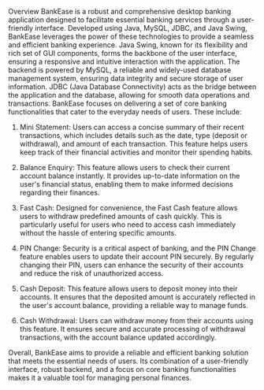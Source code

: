 Overview
BankEase is a robust and comprehensive desktop banking application designed to facilitate essential banking services through a user-friendly interface. Developed using Java, MySQL, JDBC, and Java Swing, BankEase leverages the power of these technologies to provide a seamless and efficient banking experience. 
Java Swing, known for its flexibility and rich set of GUI components, forms the backbone of the user interface, ensuring a responsive and intuitive interaction with the application. The backend is powered by MySQL, a reliable and widely-used database management system, ensuring data integrity and secure storage of user information. JDBC (Java Database Connectivity) acts as the bridge between the application and the database, allowing for smooth data operations and transactions.
BankEase focuses on delivering a set of core banking functionalities that cater to the everyday needs of users. These include:

1. Mini Statement: Users can access a concise summary of their recent transactions, which includes details such as the date, type (deposit or withdrawal), and amount of each transaction. This feature helps users keep track of their financial activities and monitor their spending habits.

2. Balance Enquiry: This feature allows users to check their current account balance instantly. It provides up-to-date information on the user's financial status, enabling them to make informed decisions regarding their finances.

3. Fast Cash: Designed for convenience, the Fast Cash feature allows users to withdraw predefined amounts of cash quickly. This is particularly useful for users who need to access cash immediately without the hassle of entering specific amounts.

4. PIN Change: Security is a critical aspect of banking, and the PIN Change feature enables users to update their account PIN securely. By regularly changing their PIN, users can enhance the security of their accounts and reduce the risk of unauthorized access.

5. Cash Deposit: This feature allows users to deposit money into their accounts. It ensures that the deposited amount is accurately reflected in the user's account balance, providing a reliable way to manage funds.

6. Cash Withdrawal: Users can withdraw money from their accounts using this feature. It ensures secure and accurate processing of withdrawal transactions, with the account balance updated accordingly.

Overall, BankEase aims to provide a reliable and efficient banking solution that meets the essential needs of users. Its combination of a user-friendly interface, robust backend, and a focus on core banking functionalities makes it a valuable tool for managing personal finances.
